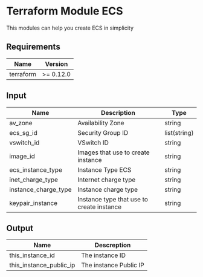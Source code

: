 # Terraform Module ECS
This modules can help you create ECS in simplicity

## Requirements

| Name | Version |
|------|---------|
| terraform | >= 0.12.0 |

## Input
|  Name | Description  | Type  |
| ------------ | ------------ | ------------ |
| av_zone  | Availability Zone | string |
| ecs_sg_id | Security Group ID  | list(string) |
| vswitch_id  | VSwitch ID | string |
| image_id  | Images that use to create instance | string |
| ecs_instance_type  | Instance Type ECS  | string |
| inet_charge_type  | Internet charge type | string |
| instance_charge_type  | Instance charge type | string |
| keypair_instance  | Instance type that use to create instance | string |

## Output
| Name | Descreption |
| ------------ | ------------ |
| this_instance_id | The instance ID |
| this_instance_public_ip | The instance Public IP |
